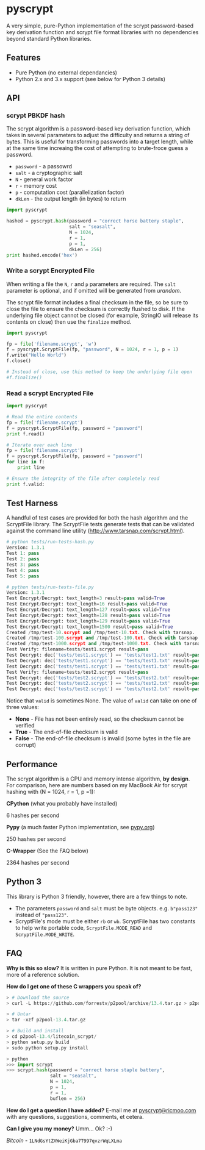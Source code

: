 pyscrypt
========

A very simple, pure-Python implementation of the scrypt password-based key derivation function and scrypt file format libraries with no dependencies beyond standard Python libraries.


Features
--------

- Pure Python (no external dependancies)
- Python 2.x and 3.x support (see below for Python 3 details)


API
---

### scrypt PBKDF hash

The scrypt algorithm is a password-based key derivation function, which takes in several parameters to adjust the difficulty and returns a string of bytes. This is useful for transforming passwords into a target length, while at the same time increaing the cost of attempting to brute-froce guess a password.

* `password` - a passowrd
* `salt` - a cryptographic salt
* `N` - general work factor
* `r` - memory cost
* `p` - computation cost (parallelization factor)
* `dkLen` - the output length (in bytes) to return


```python
import pyscrypt

hashed = pyscrypt.hash(password = "correct horse battery staple", 
                       salt = "seasalt", 
                       N = 1024, 
                       r = 1, 
                       p = 1, 
                       dkLen = 256)
print hashed.encode('hex')
```

### Write a scrypt Encrypted File

When writing a file the `N`, `r` and `p` parameters are required. The `salt` parameter is optional, and if omitted will be generated from _urandom_.

The scrypt file format includes a final checksum in the file, so be sure to close the file to ensure the checksum is correctly flushed to disk. If the underlying file object cannot be closed (for example, StringIO will release its contents on close) then use the `finalize` method.

```python
import pyscrypt

fp = file('filename.scrypt', 'w')
f = pyscrypt.ScryptFile(fp, "password", N = 1024, r = 1, p = 1)
f.write("Hello World")
f.close()

# Instead of close, use this method to keep the underlying file open
#f.finalize()
```

### Read a scrypt Encrypted File

```python
import pyscrypt

# Read the entire contents
fp = file('filename.scrypt')
f = pyscrypt.ScryptFile(fp, password = "password")
print f.read()

# Iterate over each line
fp = file('filename.scrypt')
f = pyscrypt.ScryptFile(fp, password = "password")
for line in f:
    print line

# Ensure the integrity of the file after completely read
print f.valid:
```



Test Harness
------------

A handful of test cases are provided for both the hash algorithm and the ScryptFile library. The ScryptFile tests generate tests that can be validated against the command line utility (http://www.tarsnap.com/scrypt.html).

```python
# python tests/run-tests-hash.py
Version: 1.3.1
Test 1: pass
Test 2: pass
Test 3: pass
Test 4: pass
Test 5: pass

# python tests/run-tests-file.py 
Version: 1.3.1
Test Encrypt/Decrypt: text_length=3 result=pass valid=True
Test Encrypt/Decrypt: text_length=16 result=pass valid=True
Test Encrypt/Decrypt: text_length=127 result=pass valid=True
Test Encrypt/Decrypt: text_length=128 result=pass valid=True
Test Encrypt/Decrypt: text_length=129 result=pass valid=True
Test Encrypt/Decrypt: text_length=1500 result=pass valid=True
Created /tmp/test-10.scrypt and /tmp/test-10.txt. Check with tarsnap.
Created /tmp/test-100.scrypt and /tmp/test-100.txt. Check with tarsnap.
Created /tmp/test-1000.scrypt and /tmp/test-1000.txt. Check with tarsnap.
Test Verify: filename=tests/test1.scrypt result=pass
Test Decrypt: dec('tests/test1.scrypt') == 'tests/test1.txt' result=pass valid=None
Test Decrypt: dec('tests/test1.scrypt') == 'tests/test1.txt' result=pass valid=True
Test Decrypt: dec('tests/test1.scrypt') == 'tests/test1.txt' result=pass valid=True
Test Verify: filename=tests/test2.scrypt result=pass
Test Decrypt: dec('tests/test2.scrypt') == 'tests/test2.txt' result=pass valid=None
Test Decrypt: dec('tests/test2.scrypt') == 'tests/test2.txt' result=pass valid=None
Test Decrypt: dec('tests/test2.scrypt') == 'tests/test2.txt' result=pass valid=True
```

Notice that `valid` is sometimes None. The value of `valid` can take on one of three values:
* **None** - File has not been entirely read, so the checksum cannot be verified
* **True** - The end-of-file checksum is valid
* **False** - The end-of-file checksum is invalid (some bytes in the file are corrupt)

Performance
-----------

The scrypt algorithm is a CPU and memory intense algorithm, **by design**. For comparison, here are numbers based on my MacBook Air for scrypt hashing with (N = 1024, r = 1, p =1):

**CPython** (what you probably have installed)

6 hashes per second

**Pypy** (a much faster Python implementation, see [pypy.org](http://pypy.org))

250 hashes per second

**C-Wrapper** (See the FAQ below)

2364 hashes per second


Python 3
--------

This library is Python 3 friendly, however, there are a few things to note.

- The parameters `password` and `salt` must be byte objects. e.g. `b"pass123"` instead of `"pass123"`.
- ScryptFile's mode must be either `rb` or `wb`. ScryptFile has two constants to help write portable code, `ScryptFile.MODE_READ` and `ScryptFile.MODE_WRITE`.


FAQ
---

**Why is this so slow?**
It is written in pure Python. It is not meant to be fast, more of a reference solution.


**How do I get one of these C wrappers you speak of?**

```python
> # Download the source
> curl -L https://github.com/forrestv/p2pool/archive/13.4.tar.gz > p2pool-13.4.tar.gz

> # Untar
> tar -xzf p2pool-13.4.tar.gz

> # Build and install
> cd p2pool-13.4/litecoin_scrypt/
> python setup.py build
> sudo python setup.py install

> python
>>> import scrypt
>>> scrypt.hash(password = "correct horse staple battery", 
                salt = "seasalt", 
                N = 1024, 
                p = 1, 
                r = 1, 
                buflen = 256)
```
    
**How do I get a question I have added?**
E-mail me at pyscrypt@ricmoo.com with any questions, suggestions, comments, et cetera.

**Can I give you my money?**
Umm... Ok? :-)

_Bitcoin_  - `1LNdGsYtZXWeiKjGba7T997qvzrWqLXLma`

